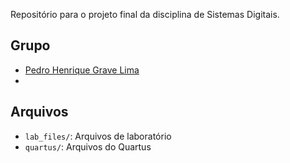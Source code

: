 Repositório para o projeto final da disciplina de Sistemas Digitais.

## Grupo
- [Pedro Henrique Grave Lima]()
- []()

## Arquivos
- `lab_files/`: Arquivos de laboratório
- `quartus/`: Arquivos do Quartus

